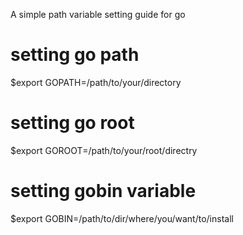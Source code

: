 A simple path variable setting guide for go 

# setting go path
$export GOPATH=/path/to/your/directory

# setting go root
$export GOROOT=/path/to/your/root/directry

# setting gobin variable
$export GOBIN=/path/to/dir/where/you/want/to/install

